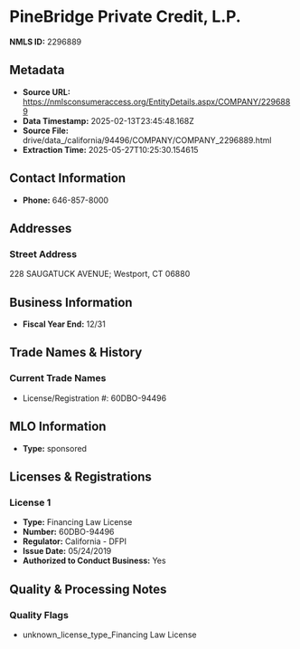 # PineBridge Private Credit, L.P.

**NMLS ID:** 2296889

## Metadata
- **Source URL:** https://nmlsconsumeraccess.org/EntityDetails.aspx/COMPANY/2296889
- **Data Timestamp:** 2025-02-13T23:45:48.168Z
- **Source File:** drive/data_/california/94496/COMPANY/COMPANY_2296889.html
- **Extraction Time:** 2025-05-27T10:25:30.154615

## Contact Information
- **Phone:** 646-857-8000

## Addresses
### Street Address
228 SAUGATUCK AVENUE; Westport, CT 06880

## Business Information
- **Fiscal Year End:** 12/31

## Trade Names & History
### Current Trade Names
- License/Registration #: 60DBO-94496

## MLO Information
- **Type:** sponsored

## Licenses & Registrations

### License 1
- **Type:** Financing Law License
- **Number:** 60DBO-94496
- **Regulator:** California - DFPI
- **Issue Date:** 05/24/2019
- **Authorized to Conduct Business:** Yes

## Quality & Processing Notes
### Quality Flags
- unknown_license_type_Financing Law License
